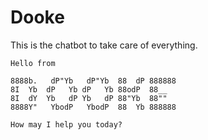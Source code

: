# Dooke

This is the chatbot to take care of everything.
   ```
   Hello from
   
   8888b.   dP"Yb   dP"Yb  88  dP 888888
   8I  Yb  dP   Yb dP   Yb 88odP  88__
   8I  dY  Yb   dP Yb   dP 88"Yb  88""
   8888Y"   YbodP   YbodP  88  Yb 888888
   
   How may I help you today?
   ```
